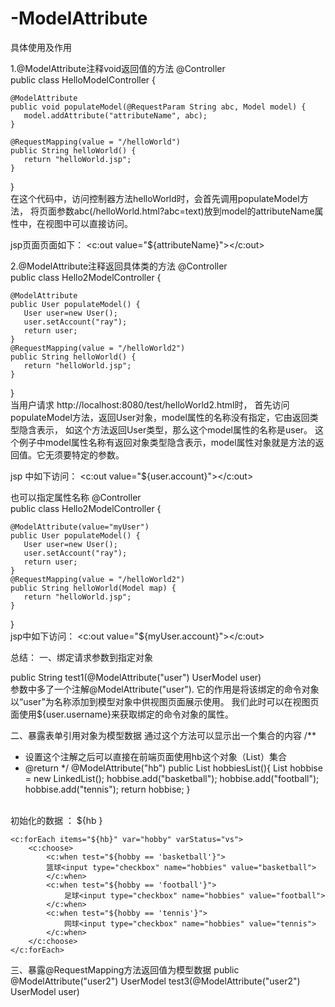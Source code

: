 # -ModelAttribute
具体使用及作用

1.@ModelAttribute注释void返回值的方法
@Controller  
public class HelloModelController {  
      
    @ModelAttribute   
    public void populateModel(@RequestParam String abc, Model model) {    
       model.addAttribute("attributeName", abc);    
    }    
  
    @RequestMapping(value = "/helloWorld")    
    public String helloWorld() {    
       return "helloWorld.jsp";    
    }    
  
}  
在这个代码中，访问控制器方法helloWorld时，会首先调用populateModel方法，
将页面参数abc(/helloWorld.html?abc=text)放到model的attributeName属性中，在视图中可以直接访问。

jsp页面页面如下：
<c:out value="${attributeName}"></c:out>  

2.@ModelAttribute注释返回具体类的方法
@Controller  
public class Hello2ModelController {  
      
    @ModelAttribute   
    public User populateModel() {    
       User user=new User();  
       user.setAccount("ray");  
       return user;  
    }    
    @RequestMapping(value = "/helloWorld2")    
    public String helloWorld() {    
       return "helloWorld.jsp";    
    }    
}  
当用户请求 http://localhost:8080/test/helloWorld2.html时，
首先访问populateModel方法，返回User对象，model属性的名称没有指定，它由返回类型隐含表示，
如这个方法返回User类型，那么这个model属性的名称是user。 
这个例子中model属性名称有返回对象类型隐含表示，model属性对象就是方法的返回值。它无须要特定的参数。

jsp 中如下访问：
<c:out value="${user.account}"></c:out>  

也可以指定属性名称
@Controller  
public class Hello2ModelController {  
      
    @ModelAttribute(value="myUser")  
    public User populateModel() {    
       User user=new User();  
       user.setAccount("ray");  
       return user;  
    }    
    @RequestMapping(value = "/helloWorld2")    
    public String helloWorld(Model map) {    
       return "helloWorld.jsp";    
    }    
}  
jsp中如下访问：
<c:out value="${myUser.account}"></c:out>  


总结：
一、绑定请求参数到指定对象     
 
public String test1(@ModelAttribute("user") UserModel user)  
 参数中多了一个注解@ModelAttribute("user").
 它的作用是将该绑定的命令对象以“user”为名称添加到模型对象中供视图页面展示使用。
 我们此时可以在视图页面使用${user.username}来获取绑定的命令对象的属性。
 
二、暴露表单引用对象为模型数据 
通过这个方法可以显示出一个集合的内容
/**
 * 设置这个注解之后可以直接在前端页面使用hb这个对象（List）集合
 * @return
 */
@ModelAttribute("hb")
public List<String> hobbiesList(){
	List<String> hobbise = new LinkedList<String>();
	hobbise.add("basketball");
	hobbise.add("football");
	hobbise.add("tennis");
	return hobbise;
}

<br>
初始化的数据 ： 	${hb }
<br>

	<c:forEach items="${hb}" var="hobby" varStatus="vs">
		<c:choose>
			<c:when test="${hobby == 'basketball'}">
			篮球<input type="checkbox" name="hobbies" value="basketball">
			</c:when>
			<c:when test="${hobby == 'football'}">
				足球<input type="checkbox" name="hobbies" value="football">
			</c:when>
			<c:when test="${hobby == 'tennis'}">
				网球<input type="checkbox" name="hobbies" value="tennis">
			</c:when>
		</c:choose>
	</c:forEach>
  
 三、暴露@RequestMapping方法返回值为模型数据 
 public @ModelAttribute("user2") UserModel test3(@ModelAttribute("user2") UserModel user)
 
  
  
